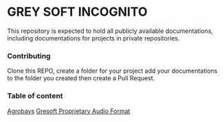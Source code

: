 # GREY SOFT INCOGNITO

This repository is expected to hold all publicly available documentations, including documentations for projects in private repositories.

### Contributing
Clone this REPO, create a folder for your project add your documentations to the folder you created then create a Pull Request.

### Table of content
[Agrobays](agrobays/README.md)
[Gresoft Proprietary Audio Format](GPAF.md)
